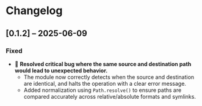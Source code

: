 # Changelog

## [0.1.2] – 2025-06-09

### Fixed
- 🐞 **Resolved critical bug where the same source and destination path would lead to unexpected behavior.**
  - The module now correctly detects when the source and destination are identical, and halts the operation with a clear error message.
  - Added normalization using `Path.resolve()` to ensure paths are compared accurately across relative/absolute formats and symlinks.
